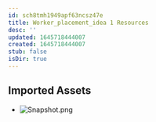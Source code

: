 ```yaml
---
id: sch8tmh1949apf63ncsz47e
title: Worker_placement_idea 1 Resources
desc: ''
updated: 1645718444007
created: 1645718444007
stub: false
isDir: true
---
```

## Imported Assets
- ![Snapshot.png](/assets/snapshot-h0gbxhglgx28.png)
